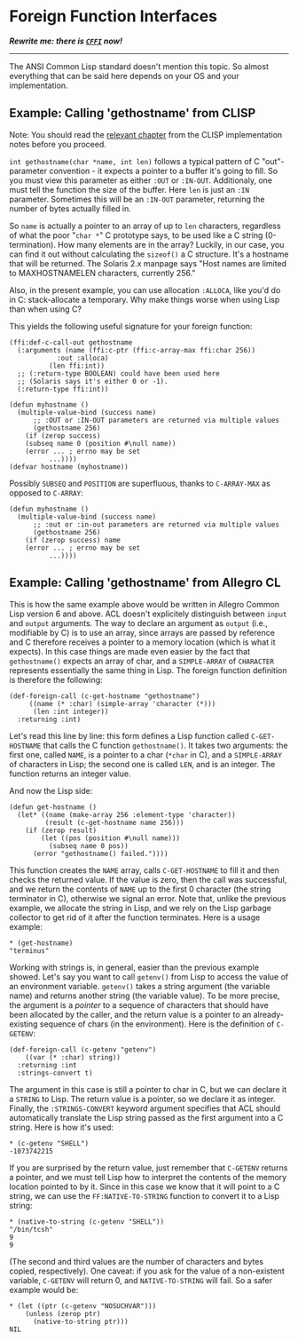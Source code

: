 # Foreign Function Interfaces

***Rewrite me: there is [`CFFI`](http://common-lisp.net/project/cffi/) now!***

---

The ANSI Common Lisp standard doesn't mention this topic. So almost
everything that can be said here depends on your OS and your
implementation.

## Example: Calling 'gethostname' from CLISP

Note: You should read the [relevant
chapter](http://clisp.sourceforge.net/impnotes.html#dffi) from the CLISP
implementation notes before you proceed.

`int gethostname(char *name, int len)` follows a typical pattern of C
"out"-parameter convention - it expects a pointer to a buffer it's going
to fill. So you must view this parameter as either `:OUT` or `:IN-OUT`.
Additionaly, one must tell the function the size of the buffer. Here
`len` is just an `:IN` parameter. Sometimes this will be an `:IN-OUT`
parameter, returning the number of bytes actually filled in.

So `name` is actually a pointer to an array of up to `len` characters,
regardless of what the poor "`char *`" C prototype says, to be used like
a C string (0-termination). How many elements are in the array? Luckily,
in our case, you can find it out without calculating the `sizeof()` a C
structure. It's a hostname that will be returned. The Solaris 2.x
manpage says "Host names are limited to MAXHOSTNAMELEN characters,
currently 256."

Also, in the present example, you can use allocation `:ALLOCA`, like
you'd do in C: stack-allocate a temporary. Why make things worse when
using Lisp than when using C?

This yields the following useful signature for your foreign function:

    (ffi:def-c-call-out gethostname
      (:arguments (name (ffi:c-ptr (ffi:c-array-max ffi:char 256))
                :out :alloca)
              (len ffi:int))
      ;; (:return-type BOOLEAN) could have been used here
      ;; (Solaris says it's either 0 or -1).
      (:return-type ffi:int))

    (defun myhostname ()
      (multiple-value-bind (success name)
          ;; :OUT or :IN-OUT parameters are returned via multiple values
          (gethostname 256)
        (if (zerop success)
        (subseq name 0 (position #\null name))
        (error ... ; errno may be set
              ...))))
    (defvar hostname (myhostname))

Possibly `SUBSEQ` and `POSITION` are superfluous, thanks to
`C-ARRAY-MAX` as opposed to `C-ARRAY`:

    (defun myhostname ()
      (multiple-value-bind (success name)
          ;; :out or :in-out parameters are returned via multiple values
          (gethostname 256)
        (if (zerop success) name
        (error ... ; errno may be set
              ...))))

## Example: Calling 'gethostname' from Allegro CL

This is how the same example above would be written in Allegro Common
Lisp version 6 and above. ACL doesn't explicitely distinguish between
`input` and `output` arguments. The way to declare an argument as
`output` (i.e., modifiable by C) is to use an array, since arrays are
passed by reference and C therefore receives a pointer to a memory
location (which is what it expects). In this case things are made even
easier by the fact that `gethostname()` expects an array of char, and a
`SIMPLE-ARRAY` of `CHARACTER` represents essentially the same thing in
Lisp. The foreign function definition is therefore the following:

    (def-foreign-call (c-get-hostname "gethostname")
         ((name (* :char) (simple-array 'character (*)))
          (len :int integer))
      :returning :int)

Let's read this line by line: this form defines a Lisp function called
`C-GET-HOSTNAME` that calls the C function `gethostname()`. It takes two
arguments: the first one, called `NAME`, is a pointer to a char (`*char`
in C), and a `SIMPLE-ARRAY` of characters in Lisp; the second one is
called `LEN`, and is an integer. The function returns an integer value.

And now the Lisp side:

    (defun get-hostname ()
      (let* ((name (make-array 256 :element-type 'character))
             (result (c-get-hostname name 256)))
        (if (zerop result)
            (let ((pos (position #\null name)))
              (subseq name 0 pos))
          (error "gethostname() failed."))))

This function creates the `NAME` array, calls `C-GET-HOSTNAME` to fill
it and then checks the returned value. If the value is zero, then the
call was successful, and we return the contents of `NAME` up to the
first 0 character (the string terminator in C), otherwise we signal an
error. Note that, unlike the previous example, we allocate the string in
Lisp, and we rely on the Lisp garbage collector to get rid of it after
the function terminates. Here is a usage example:

    * (get-hostname)
    "terminus"

Working with strings is, in general, easier than the previous example
showed. Let's say you want to call `getenv()` from Lisp to access the
value of an environment variable. `getenv()` takes a string argument
(the variable name) and returns another string (the variable value). To
be more precise, the argument is a *pointer* to a sequence of characters
that should have been allocated by the caller, and the return value is a
pointer to an already-existing sequence of chars (in the environment).
Here is the definition of `C-GETENV`:

    (def-foreign-call (c-getenv "getenv")
        ((var (* :char) string))
      :returning :int
      :strings-convert t)

The argument in this case is still a pointer to char in C, but we can
declare it a `STRING` to Lisp. The return value is a pointer, so we
declare it as integer. Finally, the `:STRINGS-CONVERT` keyword argument
specifies that ACL should automatically translate the Lisp string passed
as the first argument into a C string. Here is how it's used:

    * (c-getenv "SHELL")
    -1073742215

If you are surprised by the return value, just remember that `C-GETENV`
returns a pointer, and we must tell Lisp how to interpret the contents
of the memory location pointed to by it. Since in this case we know that
it will point to a C string, we can use the `FF:NATIVE-TO-STRING`
function to convert it to a Lisp string:

    * (native-to-string (c-getenv "SHELL"))
    "/bin/tcsh"
    9
    9

(The second and third values are the number of characters and bytes
copied, respectively). One caveat: if you ask for the value of a
non-existent variable, `C-GETENV` will return 0, and `NATIVE-TO-STRING`
will fail. So a safer example would be:

    * (let ((ptr (c-getenv "NOSUCHVAR")))
        (unless (zerop ptr)
          (native-to-string ptr)))
    NIL
